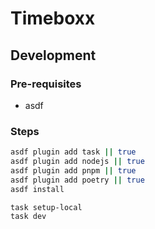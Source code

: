 # Timeboxx

## Development

### Pre-requisites

- asdf

### Steps

```sh
asdf plugin add task || true
asdf plugin add nodejs || true
asdf plugin add pnpm || true
asdf plugin add poetry || true
asdf install

task setup-local
task dev
```